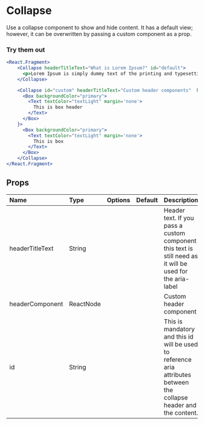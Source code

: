 # Collapse

Use a collapse component to show and hide content. It has a default view; however, it can be overwritten by passing a custom component as a prop.

### Try them out

```.jsx
<React.Fragment>
    <Collapse headerTitleText="What is Lorem Ipsum?" id="default">
      <p>Lorem Ipsum is simply dummy text of the printing and typesetting industry. Lorem Ipsum has been the industry's standard dummy text ever since the 1500s, when an unknown printer took a galley of type and scrambled it to make a type specimen book. It has survived not only five centuries, but also the leap into electronic typesetting, remaining essentially unchanged. It was popularised in the 1960s with the release of Letraset sheets containing Lorem Ipsum passages, and more recently with desktop publishing software like Aldus PageMaker including versions of Lorem Ipsum.</p>
    </Collapse>

    <Collapse id="custom" headerTitleText="Custom header components"  headerComponent={
      <Box backgroundColor="primary">
        <Text textColor="textLight" margin='none'>
          This is box header
        </Text>
      </Box>
    }>
      <Box backgroundColor="primary">
        <Text textColor="textLight" margin='none'>
          This is box
        </Text>
      </Box>
    </Collapse>
</React.Fragment>
```

## Props

| Name            | Type      | Options | Default | Description                                                                                                          |
| :-------------- | :-------- | :-----: | :------ | :------------------------------------------------------------------------------------------------------------------- |
| headerTitleText | String    |         |         | Header text. If you pass a custom component this text is still need as it will be used for the aria-label            |
| headerComponent | ReactNode |         |         | Custom header component                                                                                              |
| id              | String    |         |         | This is mandatory and this id will be used to reference aria attributes between the collapse header and the content. |
